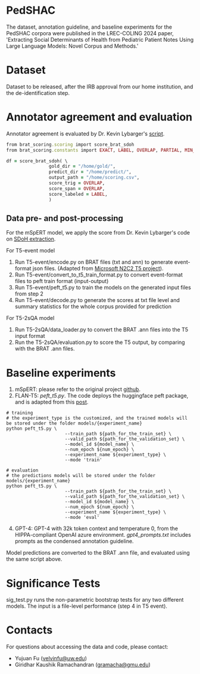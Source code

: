 # PedSHAC
The dataset, annotation guideline, and baseline experiments for the PedSHAC corpora were published in the LREC-COLING 2024 paper, 'Extracting Social Determinants of Health from Pediatric Patient Notes Using Large Language Models: Novel Corpus and Methods.' 


# Dataset
Dataset to be released, after the IRB approval from our home institution, and the de-identification step.

# Annotator agreement and evaluation
Annotator agreement is evaluated by Dr. Kevin Lybarger's [script](https://github.com/Lybarger/brat_scoring).
```ruby
from brat_scoring.scoring import score_brat_sdoh
from brat_scoring.constants import EXACT, LABEL, OVERLAP, PARTIAL, MIN_DIST

df = score_brat_sdoh( \
                gold_dir = "/home/gold/",
                predict_dir = "/home/predict/",
                output_path = "/home/scoring.csv",
                score_trig = OVERLAP,
                score_span = OVERLAP, 
                score_labeled = LABEL,
                )
```
## Data pre- and post-processing

For the mSpERT model, we apply the score from Dr. Kevin Lybarger's code on [SDoH extraction](https://github.com/Lybarger/sdoh_extraction).

For T5-event model
1. Run T5-event/encode.py on BRAT files (txt and ann) to generate event-format json files. (Adapted from [Microsoft N2C2 T5 project](https://github.com/romanows/SDOH-n2c2/blob/main/scripts/extract-examples.py)).
2. Run T5-event/convert_to_t5_train_format.py to convert event-format files to peft train format (input-output)
3. Run T5-event/peft_t5.py to train the models on the generated input files from step 2
4. Run T5-event/decode.py to generate the scores at txt file level and summary statistics for the whole corpus provided for prediction

For T5-2sQA model
1. Run T5-2sQA/data_loader.py to convert the BRAT .ann files into the T5 input format
2. Run the T5-2sQA/evaluation.py to score the T5 output, by comparing with the BRAT .ann files.
# Baseline experiments
1. mSpERT: please refer to the original project [github](https://github.com/uw-bionlp/mspert).
2. FLAN-T5: _peft_t5.py_. The code deploys the huggingface peft package, and is adapted from this [post](https://www.philschmid.de/fine-tune-flan-t5-peft). 
```console
# training
# the experiment_type is the customized, and the trained models will  be stored under the folder models/{experiment_name}
python peft_t5.py \
                      --train_path ${path_for_the_train_set} \
                      --valid_path ${path_for_the_validation_set} \
                      --model_id ${model_name} \
                      --num_epoch ${num_epoch} \
                      --experiment_name ${experiment_type} \
                      --mode 'train'

# evaluation
# the predictions models will be stored under the folder models/{experiment_name}
python peft_t5.py \
                      --train_path ${path_for_the_train_set} \
                      --valid_path ${path_for_the_validation_set} \
                      --model_id ${model_name} \
                      --num_epoch ${num_epoch} \
                      --experiment_name ${experiment_type} \
                      --mode 'eval' 
```
4. GPT-4: GPT-4 with 32k token context and temperature 0, from the HIPPA-compliant OpenAI azure environment. _gpt4_prompts.txt_ includes prompts as the condensed annotation guideline.



Model predictions are converted to the BRAT .ann file, and evaluated using the same script above.

# Significance Tests
sig_test.py runs the non-parametric bootstrap tests for any two different models. The input is a file-level performance (step 4 in T5 event). 

# Contacts
For questions about accessing the data and code, please contact:
- Yujuan Fu (velvinfu@uw.edu)
- Giridhar Kaushik Ramachandran (gramacha@gmu.edu)
